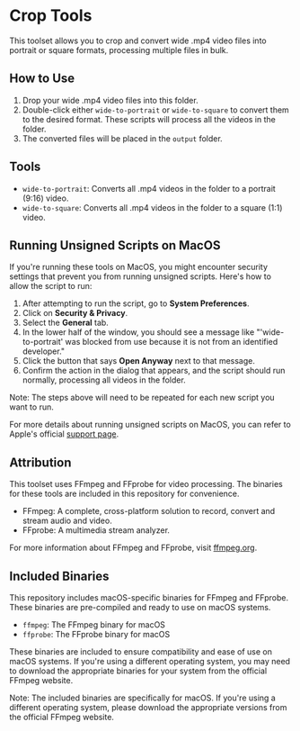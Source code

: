 # Crop Tools

This toolset allows you to crop and convert wide .mp4 video files into portrait or square formats, processing multiple files in bulk.

## How to Use

1. Drop your wide .mp4 video files into this folder.
2. Double-click either `wide-to-portrait` or `wide-to-square` to convert them to the desired format. These scripts will process all the videos in the folder.
3. The converted files will be placed in the `output` folder.

## Tools

- `wide-to-portrait`: Converts all .mp4 videos in the folder to a portrait (9:16) video.
- `wide-to-square`: Converts all .mp4 videos in the folder to a square (1:1) video.

## Running Unsigned Scripts on MacOS

If you're running these tools on MacOS, you might encounter security settings that prevent you from running unsigned scripts. Here's how to allow the script to run:

1. After attempting to run the script, go to **System Preferences**.
2. Click on **Security & Privacy**.
3. Select the **General** tab.
4. In the lower half of the window, you should see a message like "'wide-to-portrait' was blocked from use because it is not from an identified developer."
5. Click the button that says **Open Anyway** next to that message.
6. Confirm the action in the dialog that appears, and the script should run normally, processing all videos in the folder.

Note: The steps above will need to be repeated for each new script you want to run.

For more details about running unsigned scripts on MacOS, you can refer to Apple's official [support page](https://support.apple.com/guide/mac-help/open-a-mac-app-from-an-unidentified-developer-mh40616/mac).

## Attribution

This toolset uses FFmpeg and FFprobe for video processing. The binaries for these tools are included in this repository for convenience.

- FFmpeg: A complete, cross-platform solution to record, convert and stream audio and video.
- FFprobe: A multimedia stream analyzer.

For more information about FFmpeg and FFprobe, visit [ffmpeg.org](https://ffmpeg.org/).

## Included Binaries

This repository includes macOS-specific binaries for FFmpeg and FFprobe. These binaries are pre-compiled and ready to use on macOS systems.

- `ffmpeg`: The FFmpeg binary for macOS
- `ffprobe`: The FFprobe binary for macOS

These binaries are included to ensure compatibility and ease of use on macOS systems. If you're using a different operating system, you may need to download the appropriate binaries for your system from the official FFmpeg website.

Note: The included binaries are specifically for macOS. If you're using a different operating system, please download the appropriate versions from the official FFmpeg website.

